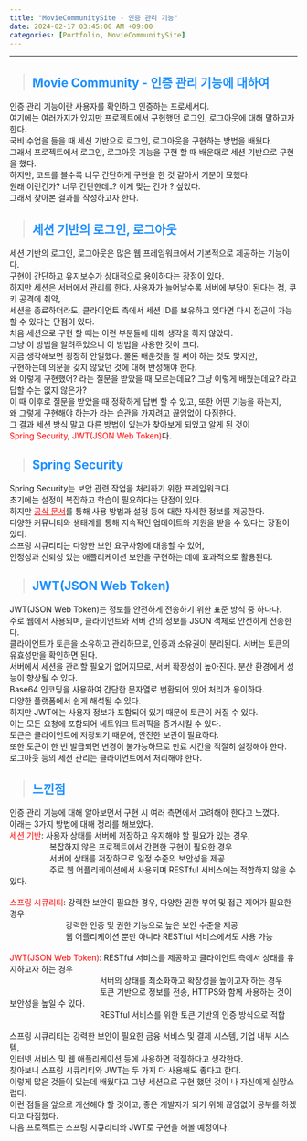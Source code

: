 ```yaml
---
title: "MovieCommunitySite - 인증 관리 기능"
date: 2024-02-17 03:45:00 AM +09:00
categories: [Portfolio, MovieCommunitySite]
---
```

***

>## <span style='color:#1E90FF'>Movie Community - 인증 관리 기능에 대하여</span>
인증 관리 기능이란 사용자를 확인하고 인증하는 프로세서다. <br>
여기에는 여러가지가 있지만 프로젝트에서 구현했던 로그인, 로그아웃에 대해 말하고자 한다. <br>
국비 수업을 들을 때 세션 기반으로 로그인, 로그아웃을 구현하는 방법을 배웠다. <br>
그래서 프로젝트에서 로그인, 로그아웃 기능을 구현 할 때 배운대로 세션 기반으로 구현을 했다. <br>
하지만, 코드를 볼수록 너무 간단하게 구현을 한 것 같아서 기분이 묘했다. <br>
원래 이런건가? 너무 간단한데..? 이게 맞는 건가 ? 싶었다. <br>
그래서 찾아본 결과를 작성하고자 한다. <br>

>## <span style='color:#1E90FF'>세션 기반의 로그인, 로그아웃</span>
세션 기반의 로그인, 로그아웃은 많은 웹 프레임워크에서 기본적으로 제공하는 기능이다. <br>
구현이 간단하고 유지보수가 상대적으로 용이하다는 장점이 있다. <br>
하지만 세션은 서버에서 관리를 한다. 사용자가 늘어날수록 서버에 부담이 된다는 점, 쿠키 공격에 취약,<br>
세션을 종료하더라도, 클라이언트 측에서 세션 ID를 보유하고 있다면 다시 접근이 가능할 수 있다는 단점이 있다. <br>
처음 세션으로 구현 할 때는 이런 부분들에 대해 생각을 하지 않았다. <br>
그냥 이 방법을 알려주었으니 이 방법을 사용한 것이 크다. <br>
지금 생각해보면 굉장히 안일했다. 물론 배운것을 잘 써야 하는 것도 맞지만, <br>
구현하는데 의문을 갖지 않았던 것에 대해 반성해야 한다. <br>
왜 이렇게 구현했어? 라는 질문을 받았을 때 모르는데요? 그냥 이렇게 배웠는데요? 라고 답할 수는 없지 않은가? <br>
이 때 이후로 질문을 받았을 때 정확하게 답변 할 수 있고, 또한 어떤 기능을 하는지, <br>
왜 그렇게 구현해야 하는가 라는 습관을 가지려고 끊임없이 다짐한다. <br>
그 결과 세션 방식 말고 다른 방법이 있는가 찾아보게 되었고 알게 된 것이 <br>
<span style='color:red'>Spring Security</span>, <span style='color:red'>JWT(JSON Web Token)</span>다. <br>

>## <span style='color:#1E90FF'>Spring Security</span>
Spring Security는 보안 관련 작업을 처리하기 위한 프레임워크다. <br>
초기에는 설정이 복잡하고 학습이 필요하다는 단점이 있다. <br>
하지만 <a href='https://docs.spring.io/spring-security/reference/index.html' target='_blank' style='color:red'>공식 문서</a>를 통해 사용 방법과 설정 등에 대한 자세한 정보를 제공한다. <br>
다양한 커뮤니티와 생태계를 통해 지속적인 업데이트와 지원을 받을 수 있다는 장점이 있다. <br>
스프링 시큐리티는 다양한 보안 요구사항에 대응할 수 있어, <br>
안정성과 신뢰성 있는 애플리케이션 보안을 구현하는 데에 효과적으로 활용된다. <br>

>## <span style='color:#1E90FF'>JWT(JSON Web Token)</span>
JWT(JSON Web Token)는 정보를 안전하게 전송하기 위한 표준 방식 중 하나다. <br>
주로 웹에서 사용되며, 클라이언트와 서버 간의 정보를 JSON 객체로 안전하게 전송한다. <br>
클라이언트가 토큰을 소유하고 관리하므로, 인증과 소유권이 분리된다. 서버는 토큰의 유효성만을 확인하면 된다. <br>
서버에서 세션을 관리할 필요가 없어지므로, 서버 확장성이 높아진다. 분산 환경에서 성능이 향상될 수 있다. <br>
Base64 인코딩을 사용하여 간단한 문자열로 변환되어 있어 처리가 용이하다. <br>
다양한 플랫폼에서 쉽게 해석될 수 있다. <br>
하지만 JWT에는 사용자 정보가 포함되어 있기 때문에 토큰이 커질 수 있다. <br>
이는 모든 요청에 포함되어 네트워크 트래픽을 증가시킬 수 있다. <br>
토큰은 클라이언트에 저장되기 때문에, 안전한 보관이 필요하다. <br>
또한 토큰이 한 번 발급되면 변경이 불가능하므로 만료 시간을 적절히 설정해야 한다. <br>
로그아웃 등의 세션 관리는 클라이언트에서 처리해야 한다. <br>

>## <span style='color:#1E90FF'>느낀점</span>
인증 관리 기능에 대해 알아보면서 구현 시 여러 측면에서 고려해야 한다고 느꼈다. <br>
아래는 3가지 방법에 대해 정리를 해보았다.
<br>
<span style='color:red'>세션 기반</span>: 사용자 상태를 서버에 저장하고 유지해야 할 필요가 있는 경우, <br>
　　　　　복잡하지 않은 프로젝트에서 간편한 구현이 필요한 경우 <br>
　　　　　서버에 상태를 저장하므로 일정 수준의 보안성을 제공 <br>
　　　　　주로 웹 어플리케이션에서 사용되며 RESTful 서비스에는 적합하지 않을 수 있다. <br>
<br>
<span style='color:red'>스프링 시큐리티</span>: 강력한 보안이 필요한 경우, 다양한 권한 부여 및 접근 제어가 필요한 경우 <br>
　　　　　　　강력한 인증 및 권한 기능으로 높은 보안 수준을 제공 <br>
　　　　　　　웹 어플리케이션 뿐만 아니라 RESTful 서비스에서도 사용 가능 <br>
<br>
<span style='color:red'>JWT(JSON Web Token)</span>: RESTful 서비스를 제공하고 클라이언트 측에서 상태를 유지하고자 하는 경우 <br>
　　　　　　　　　　　 서버의 상태를 최소화하고 확장성을 높이고자 하는 경우 <br>
　　　　　　　　　　　 토큰 기반으로 정보를 전송, HTTPS와 함께 사용하는 것이 보안성을 높일 수 있다. <br>
　　　　　　　　　　　 RESTful 서비스를 위한 토큰 기반의 인증 방식으로 적합 <br>
<br>
스프링 시큐리티는 강력한 보안이 필요한 금융 서비스 및 결제 시스템, 기업 내부 시스템, <br>
인터넷 서비스 및 웹 애플리케이션 등에 사용하면 적절하다고 생각한다. <br>
찾아보니 스프링 시큐리티와 JWT는 두 가지 다 사용해도 좋다고 한다. <br>
이렇게 많은 것들이 있는데 배웠다고 그냥 세션으로 구현 했던 것이 나 자신에게 실망스럽다. <br>
이런 점들을 앞으로 개선해야 할 것이고, 좋은 개발자가 되기 위해 끊임없이 공부를 하겠다고 다짐했다. <br>
다음 프로젝트는 스프링 시큐리티와 JWT로 구현을 해볼 예정이다. <br>